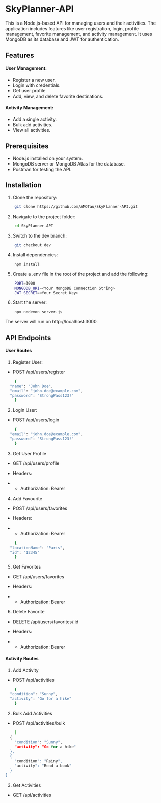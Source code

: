 # SkyPlanner-API

This is a Node.js-based API for managing users and their activities. The application includes features like user registration, login, profile management, favorite management, and activity management. It uses MongoDB as its database and JWT for authentication.

## Features
#### User Management:

- Register a new user.
- Login with credentials.
- Get user profile.
- Add, view, and delete favorite destinations.

#### Activity Management:

- Add a single activity.
- Bulk add activities.
- View all activities.


## Prerequisites
- Node.js installed on your system.
- MongoDB server or MongoDB Atlas for the database.
- Postman for testing the API.

## Installation

1. Clone the repository:
```bash
    git clone https://github.com/AMOTau/SkyPlanner-API.git
```

2. Navigate to the project folder:
```bash
    cd SkyPlanner-API
```

3. Switch to the dev branch: 
```bash
    git checkout dev
```

4. Install dependencies:
```bash
    npm install
```

5. Create a .env file in the root of the project and add the following:
```bash
    PORT=3000
    MONGODB_URI=<Your MongoDB Connection String>
    JWT_SECRET=<Your Secret Key>
```

6. Start the server: 
```bash
    npx nodemon server.js
```

The server will run on http://localhost:3000.

## API Endpoints

#### User Routes
1. Register User: 
- POST /api/users/register
```bash
    {
  "name": "John Doe",
  "email": "john.doe@example.com",
  "password": "StrongPass123!"
    }
```

2. Login User: 
- POST /api/users/login
```bash
    {
  "email": "john.doe@example.com",
  "password": "StrongPass123!"
    }
```

3. Get User Profile
- GET /api/users/profile

- Headers:

- - Authorization: Bearer <JWT Token>

4. Add Favourite
- POST /api/users/favorites

- Headers:

- - Authorization: Bearer <JWT Token>

```bash
    {
  "locationName": "Paris",
  "id": "12345"
    }
```

5. Get Favorites
- GET /api/users/favorites

- Headers:

- - Authorization: Bearer <JWT Token>

6. Delete Favorite
- DELETE /api/users/favorites/:id

- Headers:

- - Authorization: Bearer <JWT Token>

#### Activity Routes

1. Add Activity
- POST /api/activities
```bash
    {
  "condition": "Sunny",
  "activity": "Go for a hike"
    }
```

2. Bulk Add Activities
- POST /api/activities/bulk
```bash
    [
  {
    "condition": "Sunny",
    "activity": "Go for a hike"
  },
  {
    "condition": "Rainy",
    "activity": "Read a book"
  }
]
```

3. Get Activities
- GET /api/activities
